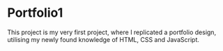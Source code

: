 ﻿# Portfolio1
This project is my very first project, where I replicated a portfolio design, utilising my newly found knowledge of HTML, CSS and JavaScript.
